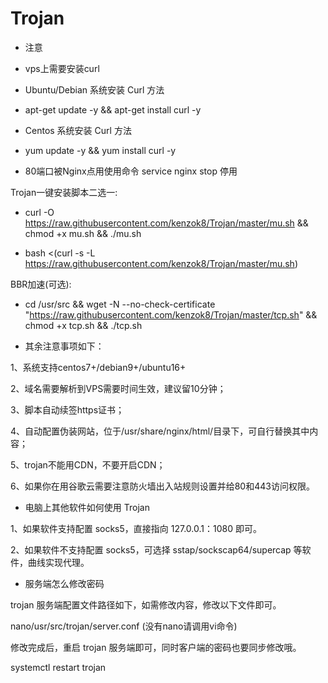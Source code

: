 # Trojan


- 注意

- vps上需要安装curl

- Ubuntu/Debian 系统安装 Curl 方法

- apt-get update -y && apt-get install curl -y    

- Centos 系统安装 Curl 方法

- yum update -y && yum install curl -y            

- 80端口被Nginx点用使用命令 service nginx stop 停用


 Trojan一键安装脚本二选一:

- curl -O https://raw.githubusercontent.com/kenzok8/Trojan/master/mu.sh && chmod +x mu.sh && ./mu.sh


- bash <(curl -s -L https://raw.githubusercontent.com/kenzok8/Trojan/master/mu.sh)


 BBR加速(可选):

- cd /usr/src && wget -N --no-check-certificate "https://raw.githubusercontent.com/kenzok8/Trojan/master/tcp.sh" && chmod +x tcp.sh && ./tcp.sh

- 其余注意事项如下：

1、系统支持centos7+/debian9+/ubuntu16+

2、域名需要解析到VPS需要时间生效，建议留10分钟；

3、脚本自动续签https证书；

4、自动配置伪装网站，位于/usr/share/nginx/html/目录下，可自行替换其中内容；

5、trojan不能用CDN，不要开启CDN；

6、如果你在用谷歌云需要注意防火墙出入站规则设置并给80和443访问权限。

- 电脑上其他软件如何使用 Trojan

1、如果软件支持配置 socks5，直接指向 127.0.0.1：1080 即可。

2、如果软件不支持配置 socks5，可选择 sstap/sockscap64/supercap 等软件，曲线实现代理。

- 服务端怎么修改密码

trojan 服务端配置文件路径如下，如需修改内容，修改以下文件即可。

nano/usr/src/trojan/server.conf (没有nano请调用vi命令)

修改完成后，重启 trojan 服务端即可，同时客户端的密码也要同步修改哦。

systemctl restart trojan

